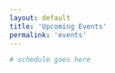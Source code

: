 ```yaml
---
layout: default
title: 'Upcoming Events'
permalink: 'events'
---
```


```bash
# schedule goes here
```
